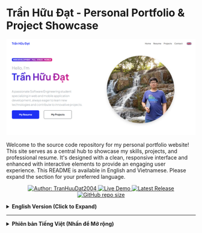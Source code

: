 # Trần Hữu Đạt - Personal Portfolio & Project Showcase

![Trần Hữu Đạt Portfolio Banner](assets/profile.PNG) <!-- THAY THẾ bằng ảnh chụp màn hình trang chủ portfolio của bạn -->

Welcome to the source code repository for my personal portfolio website! This site serves as a central hub to showcase my skills, projects, and professional resume. It's designed with a clean, responsive interface and enhanced with interactive elements to provide an engaging user experience.
This README is available in English and Vietnamese. Please expand the section for your preferred language.



<p align="center">
  <a href="https://github.com/TranHuuDat2004" target="_blank">
    <img src="https://img.shields.io/badge/GITHUB-TranHuuDat2004-yellow?style=for-the-badge&logo=github&logoColor=white" alt="Author: TranHuuDat2004"/>
  </a>
  <a href="https://tranhuudat2004.github.io/my-portfolio-2024/" target="_blank">
    <img src="https://img.shields.io/badge/Live-Demo-brightgreen?style=for-the-badge&logo=google-chrome" alt="Live Demo"/>
  </a>
  <a href="https://github.com/TranHuuDat2004/my-portfolio-2024/releases/latest" target="_blank">
    <img src="https://img.shields.io/github/v/release/TranHuuDat2004/my-portfolio-2024?style=for-the-badge&logo=github" alt="Latest Release"/>
  </a>
  <a href="https://github.com/TranHuuDat2004/my-portfolio-2024" target="_blank">
    <img src="https://img.shields.io/github/repo-size/TranHuuDat2004/my-portfolio-2024?style=for-the-badge&logo=github" alt="GitHub repo size"/>
  </a>
</p>


<details>
<summary><strong>English Version (Click to Expand)</strong></summary>

## ✨ Key Features

This portfolio website incorporates several key features:

*   **Comprehensive Multi-Page Layout:**
    *   **🏠 Home (`index.html`):** A welcoming landing page introducing myself, highlighting key skills through an interactive grid, and providing an overview of my capabilities.
    *   **📄 Resume (`resume.html`):** A detailed presentation of my professional experience, educational background, and notable achievements.
    *   **💡 Projects (`projects.html`):** A categorized showcase of my software development projects, complete with descriptions, tech stacks, and direct links to live demos and GitHub repositories. This page dynamically fetches project data from the GitHub API.
    *   **✉️ Contact (`contact.html`):** A user-friendly contact form (powered by SB Forms - *API token setup required for full functionality*) alongside direct contact information.
*   **🖱️ Interactive Custom Cursor:** A unique, custom-designed mouse cursor that follows user movement across all pages. It features dynamically cycling text (with fade-in/fade-out animations) that is **contextually tailored to each specific page** (Home, Resume, Projects, Contact), offering relevant greetings or information. The cursor also changes appearance when hovering over interactive elements.
*   **🌐 Bilingual Support (English/Vietnamese):** Users can seamlessly switch website content between English and Vietnamese using an intuitive language switcher located in the navigation bar. Language preferences are saved locally for a consistent experience.
*   **📱 Responsive Design:** Built with Bootstrap 5, ensuring the website adapts beautifully and functions optimally across various screen sizes, including desktops, tablets, and mobile devices.
*   **🛠️ Interactive Skills Display:** Technical skills are presented in an engaging, interactive grid format on the Home and Resume pages, where hovering reveals more information via the custom cursor.

## 🛠️ Technology Stack

This portfolio is built using a combination of modern front-end technologies:

*   **HTML5:** Semantic markup for structuring the content of all pages.
*   **CSS3:** Custom styling for visual appeal, layout management (Flexbox, Grid), and animations.
    *   **Bootstrap 5:** Leveraged for its robust responsive grid system, pre-styled UI components, and utility classes.
*   **JavaScript (ES6+):** Powers all dynamic functionalities:
    *   **Custom Cursor Logic:** Manages cursor movement, text cycling with fade effects, and context-aware text display (embedded in each HTML page).
    *   **Bilingual System:** Dynamically loads and applies language translations to page content.
    *   **GitHub API Integration (`js/github.js`):** Fetches and renders project information on the "Projects" page.
    *   **UI Interactions:** Handles events for the language switcher, interactive grids, and other dynamic elements.
*   **External Libraries & APIs:**
    *   [Bootstrap Icons](https://icons.getbootstrap.com/)
    *   [Google Fonts (Plus Jakarta Sans)](https://fonts.google.com/specimen/Plus+Jakarta+Sans)
    *   [SB Forms](https://startbootstrap.com/solution/contact-forms) (for the contact form - *API token required*)
    *   [GitHub API](https://docs.github.com/en/rest) (for project data)
*   **Hosting:** Deployed as a static website via [GitHub Pages](https://pages.github.com/).


## 🚀 How to View / Local Setup

1.  **Live Site:**
    *   The portfolio is best viewed live at: [https://my-portfolio-2024/](https://my-portfolio-2024/)

2.  **Local Setup:**
    *   Clone this repository:
        ```bash
        git clone https://github.com/TranHuuDat2004/my-portfolio-2024.git
        ```
        *(Replace with your actual repository URL if it's different)*
    *   Navigate into the cloned directory:
        ```bash
        cd my-portfolio-2024
        ```
    *   Open any of the `.html` files (e.g., `index.html`) directly in your preferred web browser. No compilation or build steps are necessary as this is a static website.

    *   **Important Note for Contact Form:** The contact form on `contact.html` uses SB Forms. For it to send emails, you must:
        1.  Sign up at [https://startbootstrap.com/solution/contact-forms](https://startbootstrap.com/solution/contact-forms).
        2.  Obtain your unique API token.
        3.  Replace the placeholder `API_TOKEN_CUA_BAN` in the `data-sb-form-api-token` attribute of the `<form>` tag in `contact.html` with your actual token.

## 💡 Development Insights & Customizations

*   **Contextual Cursor Text:** The custom cursor's text changes based on the page being viewed, providing relevant, cycling messages. This is achieved by defining unique `autoTexts` arrays within the JavaScript embedded in each HTML page.
*   **Dynamic Language Switching:** A JavaScript-driven system allows users to toggle between English and Vietnamese content. The selected language is persisted in `localStorage`.
*   **GitHub Projects Showcase:** The `projects.html` page leverages the GitHub API to automatically fetch and display public repositories as project cards.

## 🌟 Future Enhancements (Ideas)

*   Implement a dark mode/light mode toggle.
*   Add a dedicated blog section.
*   Further optimize image loading and performance.

## 👤 Author & Contact

*   **Trần Hữu Đạt**
    *   **GitHub:** [@TranHuuDat2004](https://github.com/TranHuuDat2004)
    *   **LinkedIn:** [linkedin.com/in/tranhuudat2004](https://linkedin.com/in/tranhuudat2004) <!-- Full link -->
    *   **Email:** `huudat.peashooer@gmail.com`

---

<p align="center">
  Thank you for exploring my portfolio and its source code! Feel free to connect.
</p>

</details>

---

<details>
<summary><strong>Phiên bản Tiếng Việt (Nhấn để Mở rộng)</strong></summary>

## ✨ Các Tính năng Chính

Trang web portfolio này tích hợp một số tính năng chính:

*   **Bố cục Đa trang Toàn diện:**
    *   **🏠 Trang chủ (`index.html`):** Giới thiệu bản thân, làm nổi bật các kỹ năng chính thông qua một lưới tương tác và cung cấp cái nhìn tổng quan về khả năng của tôi.
    *   **📄 Hồ sơ (`resume.html`):** Trình bày chi tiết về kinh nghiệm chuyên môn, quá trình học vấn và những thành tích đáng chú ý.
    *   **💡 Dự án (`projects.html`):** Giới thiệu các dự án phát triển phần mềm của tôi theo danh mục, kèm theo mô tả, ngăn xếp công nghệ và liên kết trực tiếp đến demo trực tuyến cũng như kho lưu trữ GitHub. Trang này tự động tải dữ liệu dự án từ GitHub API.
    *   **✉️ Liên hệ (`contact.html`):** Một biểu mẫu liên hệ thân thiện với người dùng (sử dụng SB Forms - *cần thiết lập API token để hoạt động đầy đủ*) cùng với thông tin liên hệ trực tiếp.
*   **🖱️ Con trỏ Chuột Tùy chỉnh Tương tác:** Một con trỏ chuột được thiết kế tùy chỉnh độc đáo, theo dõi chuyển động của người dùng trên tất cả các trang. Nó hiển thị văn bản thay đổi động (với hiệu ứng fade-in/fade-out) được **điều chỉnh theo ngữ cảnh cho từng trang cụ thể** (Trang chủ, Hồ sơ, Dự án, Liên hệ), cung cấp các thông điệp chào mừng hoặc thông tin liên quan. Con trỏ cũng thay đổi giao diện khi di chuột qua các yếu tố tương tác.
*   **🌐 Hỗ trợ Song ngữ (Tiếng Anh/Tiếng Việt):** Người dùng có thể chuyển đổi liền mạch nội dung trang web giữa tiếng Anh và tiếng Việt bằng cách sử dụng bộ chọn ngôn ngữ trực quan trên thanh điều hướng. Tùy chọn ngôn ngữ được lưu cục bộ để mang lại trải nghiệm nhất quán.
*   **📱 Thiết kế Đáp ứng (Responsive):** Được xây dựng với Bootstrap 5, đảm bảo trang web hiển thị đẹp mắt và hoạt động tối ưu trên nhiều kích thước màn hình khác nhau, bao gồm máy tính để bàn, máy tính bảng và thiết bị di động.
*   **🛠️ Hiển thị Kỹ năng Tương tác:** Các kỹ năng kỹ thuật được trình bày dưới dạng lưới tương tác hấp dẫn trên trang Chủ và Hồ sơ, nơi việc di chuột qua sẽ hiển thị thêm thông tin thông qua con trỏ tùy chỉnh.

## 🛠️ Ngăn xếp Công nghệ

Portfolio này được xây dựng bằng sự kết hợp của các công nghệ front-end hiện đại:

*   **HTML5:** Đánh dấu ngữ nghĩa để cấu trúc nội dung của tất cả các trang.
*   **CSS3:** Tạo kiểu tùy chỉnh cho giao diện, quản lý bố cục (Flexbox, Grid) và hiệu ứng động.
    *   **Bootstrap 5:** Được tận dụng cho hệ thống lưới đáp ứng mạnh mẽ, các thành phần UI được tạo kiểu sẵn và các lớp tiện ích.
*   **JavaScript (ES6+):** Cung cấp năng lượng cho tất cả các chức năng động:
    *   **Logic Con trỏ Tùy chỉnh:** Quản lý chuyển động của con trỏ, thay đổi văn bản theo chu kỳ với hiệu ứng mờ dần và hiển thị văn bản theo ngữ cảnh (được nhúng trong từng trang HTML).
    *   **Hệ thống Song ngữ:** Tải và áp dụng các bản dịch ngôn ngữ động cho nội dung trang.
    *   **Tích hợp GitHub API (`js/github.js`):** Tìm nạp và hiển thị thông tin dự án trên trang "Dự án".
    *   **Tương tác UI:** Xử lý các sự kiện cho bộ chọn ngôn ngữ, lưới tương tác và các yếu tố động khác.
*   **Thư viện & API Bên ngoài:**
    *   [Bootstrap Icons](https://icons.getbootstrap.com/)
    *   [Google Fonts (Plus Jakarta Sans)](https://fonts.google.com/specimen/Plus+Jakarta+Sans)
    *   [SB Forms](https://startbootstrap.com/solution/contact-forms) (cho biểu mẫu liên hệ - *yêu cầu API token*)
    *   [GitHub API](https://docs.github.com/en/rest) (cho dữ liệu dự án)
*   **Hosting:** Được triển khai dưới dạng trang web tĩnh thông qua [GitHub Pages](https://pages.github.com/).

## 🚀 Cách Xem / Thiết lập Cục bộ

1.  **Trang Trực tuyến:**
    *   Cách dễ nhất để xem portfolio là truy cập trang trực tuyến tại: [https://my-portfolio-2024/](https://my-portfolio-2024/)

2.  **Thiết lập Cục bộ:**
    *   Sao chép kho lưu trữ này:
        ```bash
        git clone https://github.com/TranHuuDat2004/my-portfolio-2024.git
        ```
        *(Thay thế bằng URL kho lưu trữ thực tế của bạn nếu khác)*
    *   Điều hướng vào thư mục dự án vừa sao chép:
        ```bash
        cd my-portfolio-2024
        ```
    *   Mở bất kỳ tệp `.html` nào (ví dụ: `index.html`) trực tiếp bằng trình duyệt web của bạn. Không cần các bước build đặc biệt vì đây là một trang web tĩnh.

    *   **Lưu ý Quan trọng cho Biểu mẫu Liên hệ:** Biểu mẫu liên hệ trên `contact.html` sử dụng SB Forms. Để nó hoạt động gửi email, bạn phải:
        1.  Đăng ký tại [https://startbootstrap.com/solution/contact-forms](https://startbootstrap.com/solution/contact-forms).
        2.  Lấy API token duy nhất của bạn.
        3.  Thay thế placeholder `API_TOKEN_CUA_BAN` trong thuộc tính `data-sb-form-api-token` của thẻ `<form>` trong `contact.html` bằng token thực tế của bạn.

## 💡 Điểm Nổi bật & Tùy chỉnh Phát triển

*   **Văn bản Con trỏ theo Ngữ cảnh:** Văn bản của con trỏ tùy chỉnh thay đổi dựa trên trang đang xem, cung cấp các thông điệp theo chu kỳ liên quan. Điều này đạt được bằng cách định nghĩa các mảng `autoTexts` duy nhất trong JavaScript được nhúng trong mỗi trang HTML.
*   **Chuyển đổi Ngôn ngữ Động:** Một hệ thống dựa trên JavaScript cho phép người dùng chuyển đổi giữa nội dung tiếng Anh và tiếng Việt. Ngôn ngữ được chọn sẽ được lưu trong `localStorage`.
*   **Giới thiệu Dự án từ GitHub:** Trang `projects.html` tận dụng GitHub API để tự động tải và hiển thị các kho lưu trữ GitHub công khai của tôi dưới dạng các thẻ dự án tương tác.

## 🌟 Các Cải tiến Tiềm năng (Ý tưởng)

*   Thêm chức năng chuyển đổi chế độ tối/sáng.
*   Tích hợp một mục blog riêng.
*   Tối ưu hóa thêm việc tải hình ảnh và hiệu suất.

## 👤 Tác giả & Liên hệ

*   **Trần Hữu Đạt**
    *   **GitHub:** [@TranHuuDat2004](https://github.com/TranHuuDat2004)
    *   **LinkedIn:** [linkedin.com/in/tranhuudat2004](https://linkedin.com/in/tranhuudat2004) <!-- Link đầy đủ -->
    *   **Email:** `huudat.peashooer@gmail.com`

---

<p align="center">
  Cảm ơn bạn đã ghé thăm portfolio và mã nguồn của tôi! Rất vui được kết nối.
</p>

</details>
